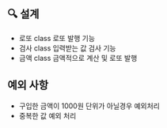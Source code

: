 ## 🔍 설계

- 로또 class 로또 발행 기능
- 검사 class 입력받는 값 검사 기능
- 금액 class 금액적으로 계산 및 로또 발행 

## 예외 사항

- 구입한 금액이 1000원 단위가 아닐경우 예외처리
- 중복한 값 예외 처리